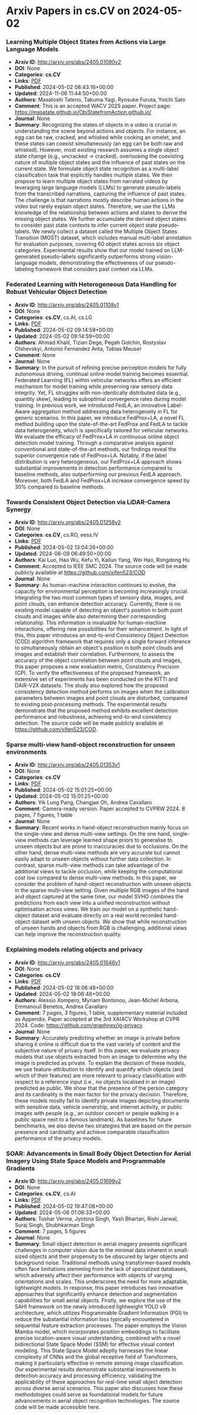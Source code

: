 # Arxiv Papers in cs.CV on 2024-05-02
### Learning Multiple Object States from Actions via Large Language Models
- **Arxiv ID**: http://arxiv.org/abs/2405.01090v2
- **DOI**: None
- **Categories**: **cs.CV**
- **Links**: [PDF](http://arxiv.org/pdf/2405.01090v2)
- **Published**: 2024-05-02 08:43:16+00:00
- **Updated**: 2024-11-06 11:44:50+00:00
- **Authors**: Masatoshi Tateno, Takuma Yagi, Ryosuke Furuta, Yoichi Sato
- **Comment**: This is an accepted WACV 2025 paper. Project page:
  https://masatate.github.io/ObjStatefromAction.github.io/
- **Journal**: None
- **Summary**: Recognizing the states of objects in a video is crucial in understanding the scene beyond actions and objects. For instance, an egg can be raw, cracked, and whisked while cooking an omelet, and these states can coexist simultaneously (an egg can be both raw and whisked). However, most existing research assumes a single object state change (e.g., uncracked -> cracked), overlooking the coexisting nature of multiple object states and the influence of past states on the current state. We formulate object state recognition as a multi-label classification task that explicitly handles multiple states. We then propose to learn multiple object states from narrated videos by leveraging large language models (LLMs) to generate pseudo-labels from the transcribed narrations, capturing the influence of past states. The challenge is that narrations mostly describe human actions in the video but rarely explain object states. Therefore, we use the LLMs knowledge of the relationship between actions and states to derive the missing object states. We further accumulate the derived object states to consider past state contexts to infer current object state pseudo-labels. We newly collect a dataset called the Multiple Object States Transition (MOST) dataset, which includes manual multi-label annotation for evaluation purposes, covering 60 object states across six object categories. Experimental results show that our model trained on LLM-generated pseudo-labels significantly outperforms strong vision-language models, demonstrating the effectiveness of our pseudo-labeling framework that considers past context via LLMs.



### Federated Learning with Heterogeneous Data Handling for Robust Vehicular Object Detection
- **Arxiv ID**: http://arxiv.org/abs/2405.01108v1
- **DOI**: None
- **Categories**: **cs.CV**, cs.AI, cs.LG
- **Links**: [PDF](http://arxiv.org/pdf/2405.01108v1)
- **Published**: 2024-05-02 09:14:59+00:00
- **Updated**: 2024-05-02 09:14:59+00:00
- **Authors**: Ahmad Khalil, Tizian Dege, Pegah Golchin, Rostyslav Olshevskyi, Antonio Fernandez Anta, Tobias Meuser
- **Comment**: None
- **Journal**: None
- **Summary**: In the pursuit of refining precise perception models for fully autonomous driving, continual online model training becomes essential. Federated Learning (FL) within vehicular networks offers an efficient mechanism for model training while preserving raw sensory data integrity. Yet, FL struggles with non-identically distributed data (e.g., quantity skew), leading to suboptimal convergence rates during model training. In previous work, we introduced FedLA, an innovative Label-Aware aggregation method addressing data heterogeneity in FL for generic scenarios.   In this paper, we introduce FedProx+LA, a novel FL method building upon the state-of-the-art FedProx and FedLA to tackle data heterogeneity, which is specifically tailored for vehicular networks. We evaluate the efficacy of FedProx+LA in continuous online object detection model training. Through a comparative analysis against conventional and state-of-the-art methods, our findings reveal the superior convergence rate of FedProx+LA. Notably, if the label distribution is very heterogeneous, our FedProx+LA approach shows substantial improvements in detection performance compared to baseline methods, also outperforming our previous FedLA approach. Moreover, both FedLA and FedProx+LA increase convergence speed by 30% compared to baseline methods.



### Towards Consistent Object Detection via LiDAR-Camera Synergy
- **Arxiv ID**: http://arxiv.org/abs/2405.01258v2
- **DOI**: None
- **Categories**: **cs.CV**, cs.RO, eess.IV
- **Links**: [PDF](http://arxiv.org/pdf/2405.01258v2)
- **Published**: 2024-05-02 13:04:26+00:00
- **Updated**: 2024-08-09 06:49:50+00:00
- **Authors**: Kai Luo, Hao Wu, Kefu Yi, Kailun Yang, Wei Hao, Rongdong Hu
- **Comment**: Accepted to IEEE SMC 2024. The source code will be made publicly
  available at https://github.com/xifen523/COD
- **Journal**: None
- **Summary**: As human-machine interaction continues to evolve, the capacity for environmental perception is becoming increasingly crucial. Integrating the two most common types of sensory data, images, and point clouds, can enhance detection accuracy. Currently, there is no existing model capable of detecting an object's position in both point clouds and images while also determining their corresponding relationship. This information is invaluable for human-machine interactions, offering new possibilities for their enhancement. In light of this, this paper introduces an end-to-end Consistency Object Detection (COD) algorithm framework that requires only a single forward inference to simultaneously obtain an object's position in both point clouds and images and establish their correlation. Furthermore, to assess the accuracy of the object correlation between point clouds and images, this paper proposes a new evaluation metric, Consistency Precision (CP). To verify the effectiveness of the proposed framework, an extensive set of experiments has been conducted on the KITTI and DAIR-V2X datasets. The study also explored how the proposed consistency detection method performs on images when the calibration parameters between images and point clouds are disturbed, compared to existing post-processing methods. The experimental results demonstrate that the proposed method exhibits excellent detection performance and robustness, achieving end-to-end consistency detection. The source code will be made publicly available at https://github.com/xifen523/COD.



### Sparse multi-view hand-object reconstruction for unseen environments
- **Arxiv ID**: http://arxiv.org/abs/2405.01353v1
- **DOI**: None
- **Categories**: **cs.CV**
- **Links**: [PDF](http://arxiv.org/pdf/2405.01353v1)
- **Published**: 2024-05-02 15:01:25+00:00
- **Updated**: 2024-05-02 15:01:25+00:00
- **Authors**: Yik Lung Pang, Changjae Oh, Andrea Cavallaro
- **Comment**: Camera-ready version. Paper accepted to CVPRW 2024. 8 pages, 7
  figures, 1 table
- **Journal**: None
- **Summary**: Recent works in hand-object reconstruction mainly focus on the single-view and dense multi-view settings. On the one hand, single-view methods can leverage learned shape priors to generalise to unseen objects but are prone to inaccuracies due to occlusions. On the other hand, dense multi-view methods are very accurate but cannot easily adapt to unseen objects without further data collection. In contrast, sparse multi-view methods can take advantage of the additional views to tackle occlusion, while keeping the computational cost low compared to dense multi-view methods. In this paper, we consider the problem of hand-object reconstruction with unseen objects in the sparse multi-view setting. Given multiple RGB images of the hand and object captured at the same time, our model SVHO combines the predictions from each view into a unified reconstruction without optimisation across views. We train our model on a synthetic hand-object dataset and evaluate directly on a real world recorded hand-object dataset with unseen objects. We show that while reconstruction of unseen hands and objects from RGB is challenging, additional views can help improve the reconstruction quality.



### Explaining models relating objects and privacy
- **Arxiv ID**: http://arxiv.org/abs/2405.01646v1
- **DOI**: None
- **Categories**: **cs.CV**
- **Links**: [PDF](http://arxiv.org/pdf/2405.01646v1)
- **Published**: 2024-05-02 18:06:48+00:00
- **Updated**: 2024-05-02 18:06:48+00:00
- **Authors**: Alessio Xompero, Myriam Bontonou, Jean-Michel Arbona, Emmanouil Benetos, Andrea Cavallaro
- **Comment**: 7 pages, 3 figures, 1 table, supplementary material included as
  Appendix. Paper accepted at the 3rd XAI4CV Workshop at CVPR 2024. Code:
  https://github.com/graphnex/ig-privacy
- **Journal**: None
- **Summary**: Accurately predicting whether an image is private before sharing it online is difficult due to the vast variety of content and the subjective nature of privacy itself. In this paper, we evaluate privacy models that use objects extracted from an image to determine why the image is predicted as private. To explain the decision of these models, we use feature-attribution to identify and quantify which objects (and which of their features) are more relevant to privacy classification with respect to a reference input (i.e., no objects localised in an image) predicted as public. We show that the presence of the person category and its cardinality is the main factor for the privacy decision. Therefore, these models mostly fail to identify private images depicting documents with sensitive data, vehicle ownership, and internet activity, or public images with people (e.g., an outdoor concert or people walking in a public space next to a famous landmark). As baselines for future benchmarks, we also devise two strategies that are based on the person presence and cardinality and achieve comparable classification performance of the privacy models.



### SOAR: Advancements in Small Body Object Detection for Aerial Imagery Using State Space Models and Programmable Gradients
- **Arxiv ID**: http://arxiv.org/abs/2405.01699v2
- **DOI**: None
- **Categories**: **cs.CV**, cs.AI
- **Links**: [PDF](http://arxiv.org/pdf/2405.01699v2)
- **Published**: 2024-05-02 19:47:08+00:00
- **Updated**: 2024-05-06 01:06:33+00:00
- **Authors**: Tushar Verma, Jyotsna Singh, Yash Bhartari, Rishi Jarwal, Suraj Singh, Shubhkarman Singh
- **Comment**: 7 pages, 5 figures
- **Journal**: None
- **Summary**: Small object detection in aerial imagery presents significant challenges in computer vision due to the minimal data inherent in small-sized objects and their propensity to be obscured by larger objects and background noise. Traditional methods using transformer-based models often face limitations stemming from the lack of specialized databases, which adversely affect their performance with objects of varying orientations and scales. This underscores the need for more adaptable, lightweight models. In response, this paper introduces two innovative approaches that significantly enhance detection and segmentation capabilities for small aerial objects. Firstly, we explore the use of the SAHI framework on the newly introduced lightweight YOLO v9 architecture, which utilizes Programmable Gradient Information (PGI) to reduce the substantial information loss typically encountered in sequential feature extraction processes. The paper employs the Vision Mamba model, which incorporates position embeddings to facilitate precise location-aware visual understanding, combined with a novel bidirectional State Space Model (SSM) for effective visual context modeling. This State Space Model adeptly harnesses the linear complexity of CNNs and the global receptive field of Transformers, making it particularly effective in remote sensing image classification. Our experimental results demonstrate substantial improvements in detection accuracy and processing efficiency, validating the applicability of these approaches for real-time small object detection across diverse aerial scenarios. This paper also discusses how these methodologies could serve as foundational models for future advancements in aerial object recognition technologies. The source code will be made accessible here.



